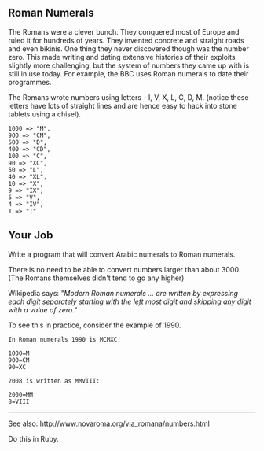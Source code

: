 ## Roman Numerals

The Romans were a clever bunch. They conquered most of Europe and ruled it for hundreds of years. They invented concrete and straight roads and even bikinis. One thing they never discovered though was the number zero. This made writing and dating extensive histories of their exploits slightly more challenging, but the system of numbers they came up with is still in use today. For example, the BBC uses Roman numerals to date their programmes.

The Romans wrote numbers using letters - I, V, X, L, C, D, M. (notice these letters have lots of straight lines and are hence easy to hack into stone tablets using a chisel).

```
1000 => "M",
900 => "CM",
500 => "D",
400 => "CD",
100 => "C",
90 => "XC",
50 => "L",
40 => "XL",
10 => "X",
9 => "IX",
5 => "V",
4 => "IV",
1 => "I"
```

## Your Job

Write a program that will convert Arabic numerals to Roman numerals.

There is no need to be able to convert numbers larger than about 3000. (The Romans themselves didn't tend to go any higher)

Wikipedia says: _"Modern Roman numerals ... are written by expressing each digit separately starting with the left most digit and skipping any digit with a value of zero."_

To see this in practice, consider the example of 1990.
```
In Roman numerals 1990 is MCMXC:

1000=M
900=CM
90=XC

2008 is written as MMVIII:

2000=MM
8=VIII
```
____
See also: http://www.novaroma.org/via_romana/numbers.html


Do this in Ruby. 
